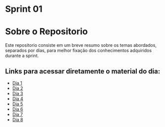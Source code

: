 # Sprint 01 


# Sobre o Repositorio

Este repositorio consiste em um breve resumo sobre os temas abordados, separados por dias, para melhor 
fixação dos conhecimentos adquiridos durante a sprint.

## Links para acessar diretamente o material do dia:
- [Dia 1](Dia_01.md)
- [Dia 2](Dia_02.md)
- [Dia 3](Dia_03.md)
- [Dia 4](Dia_04.md)
- [Dia 5](Dia_05.md)
- [Dia 6](Dia_06.md)
- [Dia 7](Dia_07.md)
- [Dia 8](Dia_08.md)




